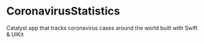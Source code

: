 # CoronavirusStatistics
Catalyst app that tracks coronavirus cases around the world built with Swift &amp; UIKit

